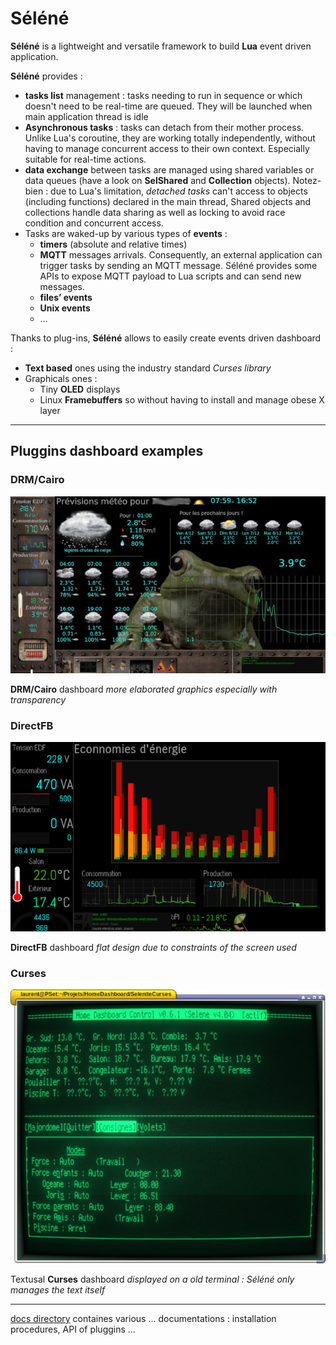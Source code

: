 # Séléné

**Séléné** is a lightweight and versatile framework to build **Lua** event driven application.

**Séléné** provides :

* **tasks list** management : tasks needing to run in sequence or which doesn't need to be real-time are queued. They will be launched when main application thread is idle
* **Asynchronous tasks** : tasks can detach from their mother process. Unlike Lua's coroutine, they are working totally independently, without having to manage concurrent access to their own context. Especially suitable for real-time actions.
* **data exchange** between tasks are managed using shared variables or data queues (have a look on **SelShared** and **Collection** objects). Notez-bien : due to Lua's limitation, *detached tasks* can't access to objects (including functions) declared in the main thread, Shared objects and collections handle data sharing as well as locking to avoid race condition and concurrent access.
* Tasks are waked-up by various types of **events** : 
	* **timers** (absolute and relative times)
	* **MQTT** messages arrivals. Consequently, an external application can trigger tasks by sending an MQTT message. Séléné provides some APIs to expose MQTT payload to Lua scripts and can send new messages.
	* **files’ events**
	* **Unix events**
	* … 

Thanks to plug-ins, **Séléné** allows to easily create events driven dashboard :
* **Text based** ones using the industry standard *Curses library*
* Graphicals ones :
	* Tiny **OLED** displays
	* Linux **Framebuffers** so without having to install and manage obese X layer  

---

## Pluggins dashboard examples

### DRM/Cairo

![DRMCairo](Images/DRMCairo.jpg)

**DRM/Cairo** dashboard *more elaborated graphics especially with transparency*

### DirectFB

![DFB](Images/DFB.png)

**DirectFB** dashboard *flat design due to constraints of the screen used*

### Curses

![Curses](Images/Curses.png)

Textusal **Curses** dashboard *displayed on a old terminal : Séléné only manages the text itself*

---

[docs directory](docs/) containes various ... documentations : installation procedures, API of pluggins ...

